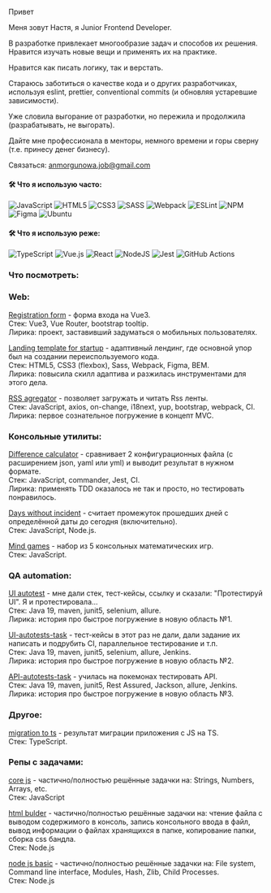 Привет

Меня зовут Настя, я Junior Frontend Developer.

В разработке привлекает многообразие задач и способов их решения. Нравится изучать новые вещи и применять их на практике. 

Нравится как писать логику, так и верстать.

Стараюсь заботиться о качестве кода и о других разработчиках, используя eslint, prettier, conventional commits (и обновляя устаревшие зависимости). 

Уже словила выгорание от разработки, но пережила и продолжила (разрабатывать, не выгорать).

Дайте мне профессионала в менторы, немного времени и горы сверну (т.е. принесу денег бизнесу).

Связаться: anmorgunowa.job@gmail.com

#### :hammer_and_wrench: Что я использую часто:
![JavaScript](https://img.shields.io/badge/javascript-%23323330.svg?style=for-the-badge&logo=javascript&logoColor=%23F7DF1E)
![HTML5](https://img.shields.io/badge/html5-%23E34F26.svg?style=for-the-badge&logo=html5&logoColor=white)
![CSS3](https://img.shields.io/badge/css3-%231572B6.svg?style=for-the-badge&logo=css3&logoColor=white)
![SASS](https://img.shields.io/badge/SASS-hotpink.svg?style=for-the-badge&logo=SASS&logoColor=white)
![Webpack](https://img.shields.io/badge/webpack-%238DD6F9.svg?style=for-the-badge&logo=webpack&logoColor=black)
![ESLint](https://img.shields.io/badge/ESLint-4B3263?style=for-the-badge&logo=eslint&logoColor=white)
![NPM](https://img.shields.io/badge/NPM-%23000000.svg?style=for-the-badge&logo=npm&logoColor=white)
![Figma](https://img.shields.io/badge/figma-%23F24E1E.svg?style=for-the-badge&logo=figma&logoColor=white)
![Ubuntu](https://img.shields.io/badge/Ubuntu-E95420?style=for-the-badge&logo=ubuntu&logoColor=white)


#### :hammer_and_wrench: Что я использую реже:
![TypeScript](https://img.shields.io/badge/typescript-%23007ACC.svg?style=for-the-badge&logo=typescript&logoColor=white)
![Vue.js](https://img.shields.io/badge/vuejs-%2335495e.svg?style=for-the-badge&logo=vuedotjs&logoColor=%234FC08D)
![React](https://img.shields.io/badge/react-%2320232a.svg?style=for-the-badge&logo=react&logoColor=%2361DAFB)
![NodeJS](https://img.shields.io/badge/node.js-6DA55F?style=for-the-badge&logo=node.js&logoColor=white)
![Jest](https://img.shields.io/badge/-jest-%23C21325?style=for-the-badge&logo=jest&logoColor=white)
![GitHub Actions](https://img.shields.io/badge/github%20actions-%232671E5.svg?style=for-the-badge&logo=githubactions&logoColor=white)

### Что посмотреть: 

### Web:

[Registration form](https://github.com/Idzanaagi/registration-form-vue3-app) - форма входа на Vue3. 
<br> Стек: Vue3, Vue Router, bootstrap tooltip.
<br> Лирика: проект, заставивший задуматься о мобильных пользователях.

[Landing template for startup](https://github.com/Idzanaagi/Landing-template-for-startups) - адаптивный лендинг, где основной упор был на создании переиспользуемого кода.
<br> Стек: HTML5, CSS3 (flexbox), Sass, Webpack, Figma, BEM.
<br> Лирика: повысила скилл адаптива и разжилась инструментами для этого дела.

[RSS agregator](https://github.com/Idzanaagi/frontend-project-lvl3) - позволяет загружать и читать Rss ленты. 
<br> Стек: JavaScript, axios, on-change, i18next, yup, bootstrap, webpack, CI.
<br> Лирика: первое сознательное погружение в концепт MVC.

### Консольные утилиты:
[Difference calculator](https://github.com/Idzanaagi/frontend-project-lvl2) - сравнивает 2 конфигурационных файла (с расширением json, yaml или yml) и выводит результат в нужном формате. 
<br> Стек: JavaScript, commander, Jest, CI.
<br> Лирика: применять TDD оказалось не так и просто, но тестировать понравилось.

[Days without incident](https://github.com/Idzanaagi/daysWithoutIncident) - считает промежуток прошедших дней c определённой даты до сегодня (включительно).
<br> Стек: JavaScript, Node.js.

[Mind games](https://github.com/Idzanaagi/frontend-project-lvl1) - набор из 5 консольных математических игр.
<br> Стек: JavaScript.

### QA automation:
[UI autotest](https://github.com/Idzanaagi/sdet) - мне дали стек, тест-кейсы, ссылку и сказали: "Протестируй UI". Я и протестировала...
<br> Стек: Java 19, maven, junit5, selenium, allure.
<br> Лирика: история про быстрое погружение в новую область №1.

[UI-autotests-task](https://github.com/Idzanaagi/UI-autotests-task) - тест-кейсы в этот раз не дали, дали задание их написать и подрубить CI, параллельное тестирование и т.п.
<br> Стек: Java 19, maven, junit5, selenium, allure, Jenkins.
<br> Лирика: история про быстрое погружение в новую область №2.

[API-autotests-task](https://github.com/Idzanaagi/API-autotests-task) - училась на покемонах тестировать API. 
<br> Стек: Java 19, maven, junit5, Rest Assured, Jackson, allure, Jenkins.
<br> Лирика: история про быстрое погружение в новую область №3.


### Другое:
[migration to ts](https://github.com/Idzanaagi/migration-to-ts) - результат миграции приложения с JS на TS.
<br> Стек: TypeScript.

### Репы с задачами:
[core js](https://github.com/Idzanaagi/core-js-101) - частично/полностью решённые задачки на: Strings, Numbers, Arrays, etc.
<br> Стек: JavaScript

[html bulder](https://github.com/Idzanaagi/HTML-builder) - частично/полностью решённые задачки на: чтение файла с выводом содержимого в консоль, запись консольного ввода в файл, вывод информации о файлаx хранящихся в папке, копирование папки, сборка css бандла.
<br> Стек: Node.js

[node js basic](https://github.com/Idzanaagi/node-nodejs-basics/tree/idzanaagi-nodejs-basics) - частично/полностью решённые задачки на: File system, Command line interface, Modules, Hash, Zlib, Child Processes.
<br> Стек: Node.js
